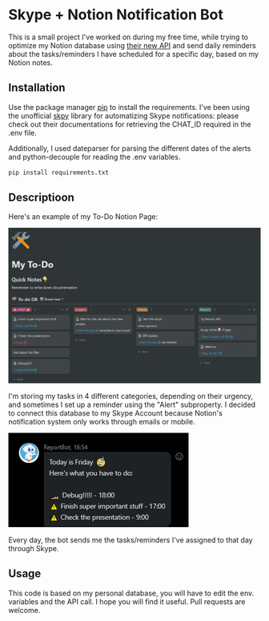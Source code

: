 # Skype + Notion Notification Bot

This is a small project I've worked on during my free time, while trying to optimize my Notion database using [their new API](https://developers.notion.com/docs/getting-started) and send daily reminders about the tasks/reminders I have scheduled for a specific day, based on my Notion notes.
## Installation

Use the package manager [pip](https://pip.pypa.io/en/stable/) to install the requirements. I've been using the unofficial [skpy](https://pypi.org/project/SkPy/) library for automatizing Skype notifications: please check out their documentations for retrieving the CHAT_ID required in the .env file.

Additionally, I used dateparser for parsing the different dates of the alerts and python-decouple for reading the .env variables.

```bash
pip install requirements.txt
```

## Descriptioon
Here's an example of my To-Do Notion Page:

![my To-Do page](https://github.com/mutt0-ds/skype_notion_bot/blob/main/media/home.png)

I'm storing my tasks in 4 different categories, depending on their urgency, and sometimes I set up a reminder using the "Alert" subproperty. 
I decided to connect this database to my Skype Account because Notion's notification system only works through emails or mobile.

![my To-Do page](https://github.com/mutt0-ds/skype_notion_bot/blob/main/media/message.png)

Every day, the bot sends me the tasks/reminders I've assigned to that day through Skype.

## Usage
This code is based on my personal database, you will have to edit the env. variables and the API call. 
I hope you will find it useful. Pull requests are welcome. 
